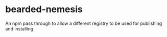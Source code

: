 bearded-nemesis
===============

An npm pass through to allow a different registry to be used for publishing and installing.
